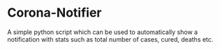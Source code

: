 # Corona-Notifier
A simple python script which can be used to automatically show a notification with stats such as total number of cases, cured, deaths etc.
